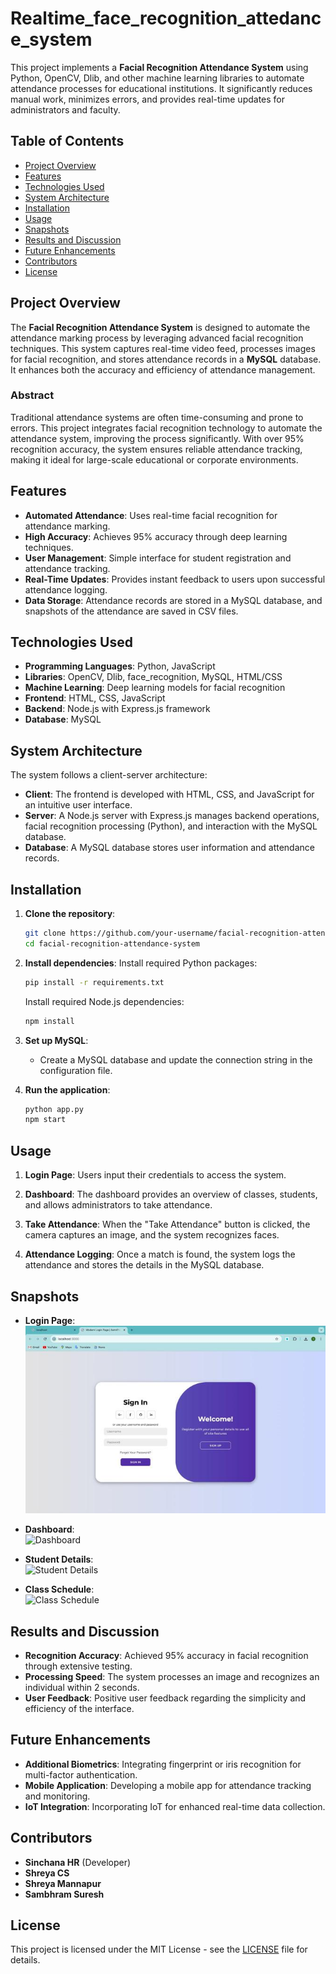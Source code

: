 # Realtime_face_recognition_attedance_system

This project implements a **Facial Recognition Attendance System** using Python, OpenCV, Dlib, and other machine learning libraries to automate attendance processes for educational institutions. It significantly reduces manual work, minimizes errors, and provides real-time updates for administrators and faculty.

## Table of Contents
- [Project Overview](#project-overview)
- [Features](#features)
- [Technologies Used](#technologies-used)
- [System Architecture](#system-architecture)
- [Installation](#installation)
- [Usage](#usage)
- [Snapshots](#snapshots)
- [Results and Discussion](#results-and-discussion)
- [Future Enhancements](#future-enhancements)
- [Contributors](#contributors)
- [License](#license)

## Project Overview
The **Facial Recognition Attendance System** is designed to automate the attendance marking process by leveraging advanced facial recognition techniques. This system captures real-time video feed, processes images for facial recognition, and stores attendance records in a **MySQL** database. It enhances both the accuracy and efficiency of attendance management.

### Abstract
Traditional attendance systems are often time-consuming and prone to errors. This project integrates facial recognition technology to automate the attendance system, improving the process significantly. With over 95% recognition accuracy, the system ensures reliable attendance tracking, making it ideal for large-scale educational or corporate environments.

## Features
- **Automated Attendance**: Uses real-time facial recognition for attendance marking.
- **High Accuracy**: Achieves 95% accuracy through deep learning techniques.
- **User Management**: Simple interface for student registration and attendance tracking.
- **Real-Time Updates**: Provides instant feedback to users upon successful attendance logging.
- **Data Storage**: Attendance records are stored in a MySQL database, and snapshots of the attendance are saved in CSV files.

## Technologies Used
- **Programming Languages**: Python, JavaScript
- **Libraries**: OpenCV, Dlib, face_recognition, MySQL, HTML/CSS
- **Machine Learning**: Deep learning models for facial recognition
- **Frontend**: HTML, CSS, JavaScript
- **Backend**: Node.js with Express.js framework
- **Database**: MySQL

## System Architecture
The system follows a client-server architecture:
- **Client**: The frontend is developed with HTML, CSS, and JavaScript for an intuitive user interface. 
- **Server**: A Node.js server with Express.js manages backend operations, facial recognition processing (Python), and interaction with the MySQL database.
- **Database**: A MySQL database stores user information and attendance records.

## Installation

1. **Clone the repository**:
    ```bash
    git clone https://github.com/your-username/facial-recognition-attendance-system.git
    cd facial-recognition-attendance-system
    ```

2. **Install dependencies**:
    Install required Python packages:
    ```bash
    pip install -r requirements.txt
    ```
    Install required Node.js dependencies:
    ```bash
    npm install
    ```

3. **Set up MySQL**:
   - Create a MySQL database and update the connection string in the configuration file.

4. **Run the application**:
    ```bash
    python app.py
    npm start
    ```

## Usage
1. **Login Page**: Users input their credentials to access the system.

   
2. **Dashboard**: The dashboard provides an overview of classes, students, and allows administrators to take attendance.

   
3. **Take Attendance**: When the "Take Attendance" button is clicked, the camera captures an image, and the system recognizes faces.
    

4. **Attendance Logging**: Once a match is found, the system logs the attendance and stores the details in the MySQL database.
   

## Snapshots
- **Login Page**:  
  ![Login Page](Snapshots/login.jpeg)

- **Dashboard**:  
  ![Dashboard](Snapshots/dashboard.png)

- **Student Details**:  
  ![Student Details](Snapshots/student_details.png)

- **Class Schedule**:  
  ![Class Schedule](Snapshots/class_schedule.png)

## Results and Discussion
- **Recognition Accuracy**: Achieved 95% accuracy in facial recognition through extensive testing.
- **Processing Speed**: The system processes an image and recognizes an individual within 2 seconds.
- **User Feedback**: Positive user feedback regarding the simplicity and efficiency of the interface.

## Future Enhancements
- **Additional Biometrics**: Integrating fingerprint or iris recognition for multi-factor authentication.
- **Mobile Application**: Developing a mobile app for attendance tracking and monitoring.
- **IoT Integration**: Incorporating IoT for enhanced real-time data collection.

## Contributors
- **Sinchana HR** (Developer)
- **Shreya CS**
- **Shreya Mannapur**
- **Sambhram Suresh**

## License
This project is licensed under the MIT License - see the [LICENSE](LICENSE) file for details.
